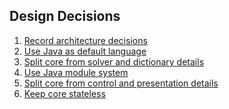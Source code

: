 <!--
SPDX-FileCopyrightText: 2023 Antoine Belvire
SPDX-License-Identifier: GPL-3.0-or-later
-->

## Design Decisions

1. [Record architecture decisions](0001-record-architecture-decisions.md)
2. [Use Java as default language](0002-use-java-as-default-language.md)
3. [Split core from solver and dictionary details](0003-split-core-from-solver-and-dictionary-details.md)
4. [Use Java module system](0004-use-java-module-system.md)
5. [Split core from control and presentation details](0005-split-core-from-control-and-presentation-details.md)
6. [Keep core stateless](0006-keep-core-stateless.md)
